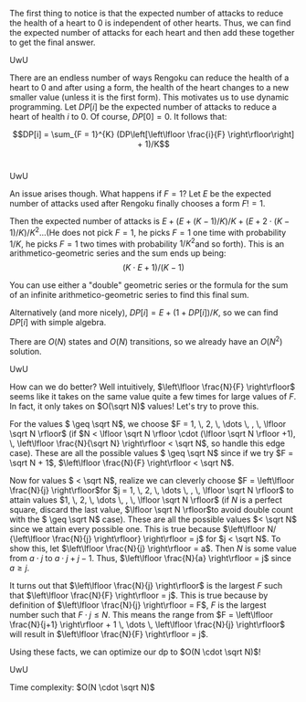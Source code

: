 The first thing to notice is that the expected number of attacks to reduce the health of a heart to $0$ is independent of other hearts. Thus, we can find the expected number of attacks for each heart and then add these together to get the final answer. 

UwU

There are an endless number of ways Rengoku can reduce the health of a heart to $0$ and after using a form, the health of the heart changes to a new smaller value (unless it is the first form). This motivates us to use dynamic programming. Let $DP[i]$ be the expected number of attacks to reduce a heart of health $i$ to $0$. Of course, $DP[0] = 0$. It follows that:

$$DP[i] = \sum_{F = 1}^{K} (DP\left[\left\lfloor \frac{i}{F} \right\rfloor\right] + 1)/K$$​​​​​

UwU

An issue arises though. What happens if $F = 1$​​​​​? Let $E$​​​​​ be the expected number of attacks used after Rengoku finally chooses a form $F != 1$​​​​​. 

Then the expected number of attacks is $E + (E+(K-1)/K)/K + (E+2 \cdot (K-1)/K)/K^2 \dots$​​​​ ​​(He does not pick $F=1$​​​​, he picks $F=1$​​​​ one time with probability $1/K$​​​, he picks $F=1$​​​ two times with probability $1/K^2$​​​​ and so forth). This is an arithmetico-geometric series and the sum ends up being: $$(K \cdot E + 1)/(K-1)$$

You can use either a "double" geometric series or the formula for the sum of an infinite arithmetico-geometric series to find this final sum. 

Alternatively (and more nicely), $DP[i] = E + (1 + DP[i])/K$​, so we can find $DP[i]$​ with simple algebra. 

There are $O(N)$ states and $O(N)$ transitions, so we already have an $O(N^2)$​ solution. 

UwU

How can we do better? Well intuitively, $\left\lfloor \frac{N}{F} \right\rfloor$​​ seems like it takes on the same value quite a few times for large values of $F$​​. In fact, it only takes on $O(\sqrt N)$​​ values! Let's try to prove this. 

For the values $ \geq \sqrt N$​​, we choose $F = 1, \, 2, \, \dots \, , \, \lfloor \sqrt N \rfloor$​​ (if $N < \lfloor \sqrt N \rfloor \cdot (\lfloor \sqrt N \rfloor +1), \, \left\lfloor \frac{N}{\sqrt N} \right\rfloor < \sqrt N$​​, so handle this edge case). These are all the possible values $ \geq \sqrt N$​​ since if we try $F = \sqrt N + 1$​​, $\left\lfloor \frac{N}{F} \right\rfloor < \sqrt N$​​​. 

Now for values $ < \sqrt N$​​​​, realize we can cleverly choose $F = \left\lfloor \frac{N}{j} \right\rfloor$​​​​ for $j = 1, \, 2, \, \dots \, , \, \lfloor \sqrt N \rfloor$​​​​ to attain values $1, \, 2, \, \dots \, , \, \lfloor \sqrt N \rfloor$​​​​ (if $N$​​​​ is a perfect square, discard the last value, $\lfloor \sqrt N \rfloor$​​​​ to avoid double count with the $ \geq \sqrt N$​​​​ case). These are all the possible values $< \sqrt N$​​​​ since we attain every possible one. This is true because $\left\lfloor N/ {\left\lfloor \frac{N}{j} \right\rfloor} \right\rfloor = j$​​​​ for $j < \sqrt N$​​​​. To show this, let $\left\lfloor \frac{N}{j} \right\rfloor = a$​​​​. Then $N$​​​​ is some value from $a \cdot j$​​​​ to $a \cdot j + j-1$​​​​. Thus, $\left\lfloor \frac{N}{a} \right\rfloor = j$​​​​ since $a \geq j$​​​​. 

It turns out that $\left\lfloor \frac{N}{j} \right\rfloor$​​​​​​ is the largest $F$​​​​​ such that $\left\lfloor \frac{N}{F} \right\rfloor = j$​​​​​. This is true because by definition of $\left\lfloor \frac{N}{j} \right\rfloor = F$​​​​​, $F$​​​​​ is the largest number such that $F \cdot j \leq N$​​​​​. This means the range from $F = \left\lfloor \frac{N}{j+1} \right\rfloor + 1 \, \dots \, \left\lfloor \frac{N}{j} \right\rfloor$​​​​​ will result in $\left\lfloor \frac{N}{F} \right\rfloor = j$​​​​​​. 

Using these facts, we can optimize our dp to $O(N \cdot \sqrt N)$​!

UwU

Time complexity: $O(N \cdot \sqrt N)$​





